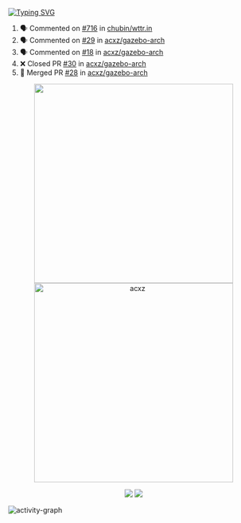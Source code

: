 [![Typing SVG](https://readme-typing-svg.herokuapp.com?size=16&color=AFFFA3&multiline=true&height=75&lines=contributing+to+robotics%2Faerospace%2Fml%2Fgpu+software;packaging+it+for+archlinux;ricer)](https://git.io/typing-svg)

<!--START_SECTION:activity-->
1. 🗣 Commented on [#716](https://github.com/chubin/wttr.in/issues/716) in [chubin/wttr.in](https://github.com/chubin/wttr.in)
2. 🗣 Commented on [#29](https://github.com/acxz/gazebo-arch/issues/29) in [acxz/gazebo-arch](https://github.com/acxz/gazebo-arch)
3. 🗣 Commented on [#18](https://github.com/acxz/gazebo-arch/issues/18) in [acxz/gazebo-arch](https://github.com/acxz/gazebo-arch)
4. ❌ Closed PR [#30](https://github.com/acxz/gazebo-arch/pull/30) in [acxz/gazebo-arch](https://github.com/acxz/gazebo-arch)
5. 🎉 Merged PR [#28](https://github.com/acxz/gazebo-arch/pull/28) in [acxz/gazebo-arch](https://github.com/acxz/gazebo-arch)
<!--END_SECTION:activity-->

<p align="center">
  <img width="400em" src=https://github-readme-stats.vercel.app/api?username=acxz&include_all_commits=true&show_icons=true />
  <img width="400em" src="https://github-readme-streak-stats.herokuapp.com/?user=acxz&" alt="acxz" />
</p>

<p align="center">
  <img src=https://github-readme-stats.vercel.app/api/top-langs/?username=acxz&layout=compact />
  <img src=https://github-profile-trophy.vercel.app/?username=acxz&row=2&column=4 />
</p>

![activity-graph](https://activity-graph.herokuapp.com/graph?username=acxz&theme=aqua)
